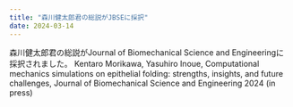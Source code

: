 ```yaml
---
title: "森川健太郎君の総説がJBSEに採択"
date: 2024-03-14
---
```


森川健太郎君の総説がJournal of Biomechanical Science and Engineeringに採択されました。
Kentaro Morikawa, Yasuhiro Inoue,
Computational mechanics simulations on epithelial folding: strengths, insights, and future challenges, Journal of Biomechanical Science and Engineering 2024 (in press)
